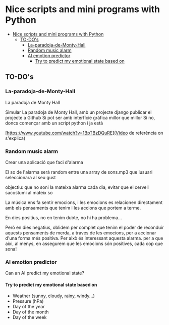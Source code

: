 # Nice scripts and mini programs with Python

- [Nice scripts and mini programs with Python](#nice-scripts-and-mini-programs-with-python)
  - [TO-DO's](#to-dos)
    - [La-paradoja-de-Monty-Hall](#la-paradoja-de-monty-hall)
    - [Random music alarm](#random-music-alarm)
    - [AI emotion predictor](#ai-emotion-predictor)
      - [Try to predict my emotional state based on](#try-to-predict-my-emotional-state-based-on)

## TO-DO's

### La-paradoja-de-Monty-Hall

La paradoja de Monty Hall

Simular La paradoja de Monty Hall, amb un projecte django publicar el projecte a Github Si pot ser amb interfície gràfica millor que millor Si no, doncs començar amb un script python i ja està

[https://www.youtube.com/watch?v=1BpTBzDQuRE](Vídeo de referència on s'explica)

### Random music alarm

Crear una aplicació que faci d'alarma

El so de l'alarma serà random entre una array de sons.mp3 que lusuari seleccionara al seu gust

objectiu: que no soni la mateixa alarma cada dia, evitar que el cervell sacostumi al mateix so

La música ens fa sentir emocions, i les emocions es relacionen directament amb els pensaments que tenim i les accions que portem a terme.

En dies positius, no en tenim dubte, no hi ha problema...

Però en dies negatius, oblidem per complet que tenim el poder de reconduir aquests pensaments de merda, a través de les emocions, per a accionar d'una forma més positiva. Per això és interessant aquesta alarma. per a que aixi, al menys, en assegurem que les emocions són positives, cada cop que sona!

### AI emotion predictor

Can an AI predict my emotional state?

#### Try to predict my emotional state based on

- Weather (sunny, cloudy, rainy, windy...)
- Pressure (hPa)
- Day of the year
- Day of the month
- Day of the week
